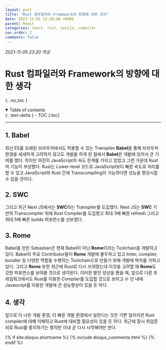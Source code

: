 ```yaml
---
layout: post
title: "Rust 컴파일러와 Framework의 방향에 대한 생각"
date: 2021-11-05 23:20:00 +0900
parent: React
categories: react, rust, nextjs, compiler
nav_order: 2
comments: false
---
```


*2021-11-05 23:20 작성*

# Rust 컴파일러와 Framework의 방향에 대한 생각
{: .no_toc }

<details open markdown="block">
  <summary>
    Table of contents
  </summary>
  {: .text-delta }
- TOC
{:toc}
</details>

---

## 1. Babel

최신 ES를 오래된 브라우저에서도 적용할 수 있는 Transpiler **Babel**을 통해 브라우저 환경을 세세하게 고려하지 않고도 개발을 하게 된 점에서 **Babel**은 개발에 있어서 큰 기여를 했다. 하지만 여전히 JavaScript의 속도 한계를 가지고 있었고 그런 가운데 Rust의 기능이 부상했다. Rust는 Lower-level 코드로 JavaScript보다 빠른 속도로 처리를 할 수 있고 JavaScript와 Rust 간에 Transcompiling이 가능하다면 성능을 향상시킬 수 있을 것이다. 

## 2. SWC 

그리고 최근 Next JS에서는 **SWC**라는 Transpiler를 도입했다. Next JS는 **SWC** 기반의 Transcompiler 위에 Rust Compiler를 도입했고 최대 3배 빠른 refresh 그리고 최대 5배 빠른 builds 퍼포먼스를 선보였다.

## 3. Rome

Babel을 만든 Sebastian은 현재 Babel이 아닌 **Rome**이라는 Toolchain을 개발하고 있다. Babel의 주요 Contributor들이 **Rome** 개발에 몰두하고 있고 linter, compiler, bundler 등 다양한 역할을 수행하는 Toolchain으로 만들기 위해 개발에 박차를 가하고 있다. 그리고 **Rome** 또한 최근에 Rust로 다시 쓰여졌는데 이것을 고려할 때 **Rome**도 강한 퍼포먼스를 보여줄 것으로 생각된다. 이러한 발전 양상을 봤을 때, 앞으로  다른 프레임워크에서도 Rust를 이용한 Compiler를 도입할 것으로 보이고 수 년 내에 Javascript를 이용한 개발에 큰 성능향상이 있을 듯 하다.

## 4. 생각

앞으로 더 나은 개발 환경, 더 빠른 개발 환경에서 일한다는 것은 기쁜 일이지만 Rust compiler에 대해 이해하고 Rust에 대비할 필요성이 있을 듯 하다. 최근에 잠시 취업준비로 Rust를 중지하기는 했지만 이내 곧 다시 시작해야만 한다.

{% if site.disqus.shortname %}
  {% include disqus_comments.html %}
{% endif %}